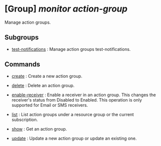 # [Group] _monitor action-group_

Manage action groups.

## Subgroups

- [test-notifications](/Commands/monitor/action-group/test-notifications/readme.md)
: Manage action groups test-notifications.

## Commands

- [create](/Commands/monitor/action-group/_create.md)
: Create a new action group.

- [delete](/Commands/monitor/action-group/_delete.md)
: Delete an action group.

- [enable-receiver](/Commands/monitor/action-group/_enable-receiver.md)
: Enable a receiver in an action group. This changes the receiver's status from Disabled to Enabled. This operation is only supported for Email or SMS receivers.

- [list](/Commands/monitor/action-group/_list.md)
: List action groups under a resource group or the current subscription.

- [show](/Commands/monitor/action-group/_show.md)
: Get an action group.

- [update](/Commands/monitor/action-group/_update.md)
: Update a new action group or update an existing one.

